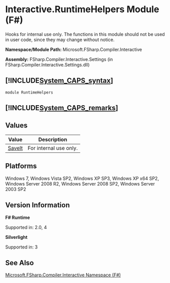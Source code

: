 # Interactive.RuntimeHelpers Module (F#)

Hooks for internal use only. The functions in this module should not be used in user code, since they may change without notice.

**Namespace/Module Path:** Microsoft.FSharp.Compiler.Interactive

**Assembly:** FSharp.Compiler.Interactive.Settings (in FSharp.Compiler.Interactive.Settings.dll)


## [!INCLUDE[System_CAPS_syntax](//System/Token/System_CAPS_syntax_md.md)]

```
module RuntimeHelpers
```

## [!INCLUDE[System_CAPS_remarks](//System/Token/System_CAPS_remarks_md.md)]

## Values


|Value|Description|
|-----|-----------|
|[SaveIt](http://msdn.microsoft.com/en-us/library/01a471da-7dbb-41b6-aaeb-86e2d86bfc97)|For internal use only.|

## Platforms
Windows 7, Windows Vista SP2, Windows XP SP3, Windows XP x64 SP2, Windows Server 2008 R2, Windows Server 2008 SP2, Windows Server 2003 SP2


## Version Information
**F# Runtime**

Supported in: 2.0, 4

**Silverlight**

Supported in: 3


## See Also
[Microsoft.FSharp.Compiler.Interactive Namespace &#40;F&#35;&#41;](Microsoft.FSharp.Compiler.Interactive+Namespace+28%F%2329%.md)

